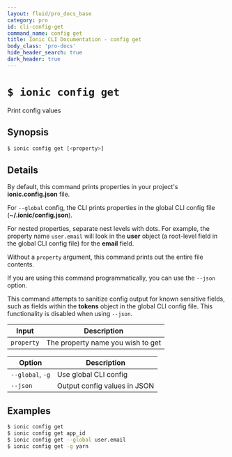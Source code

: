 ```yaml
---
layout: fluid/pro_docs_base
category: pro
id: cli-config-get
command_name: config get
title: Ionic CLI Documentation - config get
body_class: 'pro-docs'
hide_header_search: true
dark_header: true
---
```


# `$ ionic config get`
Print config values
## Synopsis

```bash
$ ionic config get [<property>]
```
  
## Details

By default, this command prints properties in your project's **ionic.config.json** file.

For `--global` config, the CLI prints properties in the global CLI config file (**~/.ionic/config.json**).

For nested properties, separate nest levels with dots. For example, the property name `user.email` will look in the **user** object (a root-level field in the global CLI config file) for the **email** field.

Without a `property` argument, this command prints out the entire file contents.

If you are using this command programmatically, you can use the `--json` option.

This command attempts to sanitize config output for known sensitive fields, such as fields within the **tokens** object in the global CLI config file. This functionality is disabled when using `--json`.


Input | Description
----- | ----------
`property` | The property name you wish to get


Option | Description
------ | ----------
`--global`, `-g` | Use global CLI config
`--json` | Output config values in JSON

## Examples

```bash
$ ionic config get 
$ ionic config get app_id
$ ionic config get --global user.email
$ ionic config get -g yarn
```
